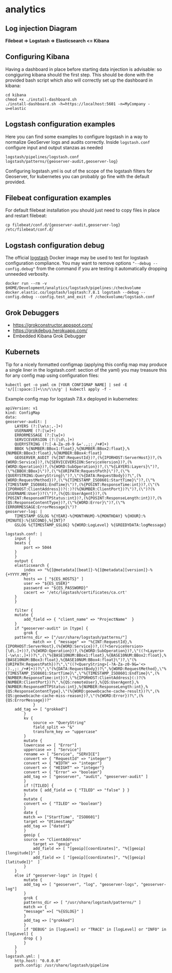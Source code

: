 # analytics

## Log injection Diagram

**Filebeat => Logstash => Elasticsearch <= Kibana**

## Configuring Kibana

Having a dashboard in place before starting data injection is advisable: so congiguring kibana should the first step.
This should be done with the provided bash script which also will correctly set up the dashboard in kibana:

    cd kibana
    chmod +x ./install-dashboard.sh
    ./install-dashboard.sh -h=https://localhost:5601 -n=MyCompany -u=elastic

## Logstash configuration examples

Here you can find some examples to configure logstash in a way to normalize GeoServer logs and audits correctly.
Inside `logstash.conf` configure input and output stanzas as needed

    logstash/pipelines/logstash.conf
    logstash/patterns/{geoserver-audit,geoserver-log}

Configuring logstash.yml is out of the scope of the logstash filters for Geoserver, for kubernetes you can probably go fine with the default provided.

## Filebeat configuration examples

For default filebeat installation you should just need to copy files in place and restart filebeat:
    
    cp filebeat/conf.d/{geoserver-audit,geoserver-log} /etc/filebeat/conf.d/

## Logstash configuration debug

The official [logstash](https://www.elastic.co/guide/en/logstash/current/docker.html) Docker image may be used to test for logstash configuration compliance. You may want to remove options `"--debug --config.debug"` from the command if you are testing it automatically dropping unneeded verbosity.

    docker run --rm -v $HOME/Development/analytics/logstash/pipelines:/checkvolume docker.elastic.co/logstash/logstash:7.8.1 logstash --debug --config.debug --config.test_and_exit -f /checkvolume/logstash.conf

## Grok Debuggers

- https://grokconstructor.appspot.com/
- https://grokdebug.herokuapp.com/
- Embedded Kibana Grok Debugger

## Kubernets

Tip for a nicely formatted configmap (applying this config map may produce a single liner in the logstash.conf: section of the yaml) you may treasure this for any config map using configuration files:

    kubectl get -o yaml cm [YOUR CONFIGMAP NAME] | sed -E 's/[[:space:]]+\\n/\\n/g' | kubectl apply -f -

Example config map for logstash 7.8.x deployed in kubernetes:

    apiVersion: v1
    kind: ConfigMap
    data:
    geoserver-audit: |
        LAYERS (?:[\w\s:,-]+)
        USERNAME (?:[\w]+)
        ERRORMESSAGE (?:[\w]+)
        SERVICEVERSION (?:[\d\.]+)
        QUERYSTRING (?:[-A-Za-z0-9 &='.,;:_/+#]+)
        BBOX %{NUMBER:BBox1:float},%{NUMBER:BBox2:float},%{NUMBER:BBox3:float},%{NUMBER:BBox4:float}
        GEOSERVER_AUDIT (%{INT:RequestId})?,(%{IPORHOST:ServerHost})?,(%{WORD:Service})?,(%{SERVICEVERSION:ServiceVersion})?,(%{WORD:Operation})?,(%{WORD:SubOperation})?,(\"%{LAYERS:Layers}\")?,(\"%{BBOX:BBox}\")?,(\"%{URIPATH:RequestPath}\")?,(\"%{QUERYSTRING:QueryString}\")?,\"(%{DATA:RequestBody})?\",(%{WORD:RequestMethod})?,(\"%{TIMESTAMP_ISO8601:StartTime}\")?,(\"%{TIMESTAMP_ISO8601:EndTime}\")?,(%{POSINT:ResponseTime:int})?,(\"(%{IPORHOST:ClientAddress})?(:)?(%{NUMBER:ClientPort})?\")?,(\")?(%{USERNAME:User})?(\")?,(%{QS:UserAgent})?,(%{POSINT:ResponseHTTPStatus:int})?,(%{POSINT:ResponseLength:int})?,(%{QS:ResponseContentType})?,(\"%{WORD:Error}\")?,(\"%{ERRORMESSAGE:ErrorMessage}\")?
    geoserver-log: |
        TIMESTAMP_GSLOG %{YEAR}-%{MONTHNUM}-%{MONTHDAY} %{HOUR}:%{MINUTE}:%{SECOND},%{INT}?
        GSLOG %{TIMESTAMP_GSLOG} %{WORD:LogLevel} %{GREEDYDATA:logMessage}

    logstash.conf: |
        input {
        beats {
            port => 5044
        }
        }
        output {
        elasticsearch {
            index => "%{[@metadata][beat]}-%{[@metadata][version]}-%{+YYYY.MM}"
            hosts => [ "${ES_HOSTS}" ]
            user => "${ES_USER}"
            password => "${ES_PASSWORD}"
            cacert => '/etc/logstash/certificates/ca.crt'
        }
        }

        filter {
        mutate {
            add_field => { "client_name" => "ProjectName"  }
        }
        if "geoserver-audit" in [type] {
            grok {
        patterns_dir => ["/usr/share/logstash/patterns/"]
                match => { "message" => "%{INT:RequestId},%{IPORHOST:ServerHost},(%{WORD:Service})?,((?<ServiceVersion>[\d\.]+))?,(%{WORD:Operation})?,(%{WORD:SubOperation})?,\"((?<Layers>[-\w\s:,]+))?\",(\"%{BASE10NUM:BBox1:float},%{BASE10NUM:BBox2:float},%{BASE10NUM:BBox3:float},%{BASE10NUM:BBox4:float}\")?,\"(%{URIPATH:RequestPath})?\",\"((?<QueryString>[-?A-Za-z0-9&='<> ().,;:_/+#]+))?\",\"(%{DATA:RequestBody})?\",%{WORD:RequestMethod},\"%{TIMESTAMP_ISO8601:StartTime}\",\"%{TIMESTAMP_ISO8601:EndTime}\",(%{NUMBER:ResponseTime:int})?,\"%{IPORHOST:ClientAddress}(:)?(%{NUMBER:ClientPort})?\",%{QS:remoteUser},%{QS:UserAgent},%{NUMBER:ResponseHTTPStatus:int},%{NUMBER:ResponseLength:int},%{QS:ResponseContentType},\"(%{WORD:geowebcache-cache-result})?\",(%{QS:geowebcache-cache-miss-reason})?,\"(%{WORD:Error})?\",(%{QS:ErrorMessage})?"
                }
        add_tag => [ "grokked"]
            }
            kv {
                source => "QueryString"
                field_split => "&"
                transform_key => "uppercase"
            }
            mutate {
            lowercase => [ "Error"]
            uppercase => [ "Service"]
            rename => [ "Service", "SERVICE"]
            convert => { "RequestId" => "integer"}
            convert => { "WIDTH" => "integer"}
            convert => { "HEIGHT" => "integer"}
            convert => { "Error" => "boolean"}
            add_tag => [ "geoserver", "audit", "geoserver-audit" ]
            }
            if ![TILED] {
            mutate { add_field => { "TILED" => "false" } }
            }
            mutate {
            convert => { "TILED" => "boolean"}
            }
            date {
            match => ["StartTime", "ISO8601"]
            target => "@timestamp"
            add_tag => ["dated"]
            }
            geoip {
            source => "ClientAddress"
                target => "geoip"
                add_field => [ "[geoip][coordinates]", "%{[geoip][longitude]}" ]
                add_field => [ "[geoip][coordinates]", "%{[geoip][latitude]}"  ]
            }
        }
        else if "geoserver-logs" in [type] {
            mutate {
            add_tag => [ "geoserver", "log", "geoserver-logs", "geoserver-log"]
            }
            grok {
            patterns_dir => [ "/usr/share/logstash/patterns/" ]
            match => {
            "message" =>[ "%{GSLOG}" ]
            }
            add_tag => ["grokked"]
            }
            if "DEBUG" in [logLevel] or "TRACE" in [logLevel] or "INFO" in [logLevel] {
            drop { }
            }
        }
        }
    logstash.yml: |
        http.host: "0.0.0.0"
        path.config: /usr/share/logstash/pipeline
